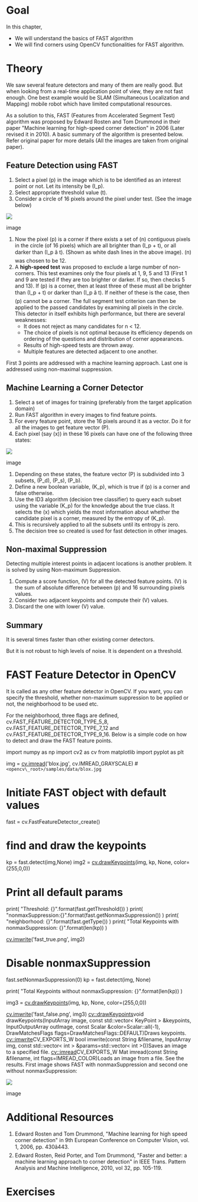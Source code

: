 
# Goal

In this chapter,

* We will understand the basics of FAST algorithm
* We will find corners using OpenCV functionalities for FAST algorithm.

# Theory

We saw several feature detectors and many of them are really good. But when looking from a real-time application point of view, they are not fast enough. One best example would be SLAM (Simultaneous Localization and Mapping) mobile robot which have limited computational resources.

As a solution to this, FAST (Features from Accelerated Segment Test) algorithm was proposed by Edward Rosten and Tom Drummond in their paper "Machine learning for high-speed corner detection" in 2006 (Later revised it in 2010). A basic summary of the algorithm is presented below. Refer original paper for more details (All the images are taken from original paper).

## Feature Detection using FAST

1. Select a pixel \(p\) in the image which is to be identified as an interest point or not. Let its intensity be \(I\_p\).
2. Select appropriate threshold value \(t\).
3. Consider a circle of 16 pixels around the pixel under test. (See the image below)

![](../../fast_speedtest.jpg)

image
1. Now the pixel \(p\) is a corner if there exists a set of \(n\) contiguous pixels in the circle (of 16 pixels) which are all brighter than \(I\_p + t\), or all darker than \(I\_p â t\). (Shown as white dash lines in the above image). \(n\) was chosen to be 12.
2. A **high-speed test** was proposed to exclude a large number of non-corners. This test examines only the four pixels at 1, 9, 5 and 13 (First 1 and 9 are tested if they are too brighter or darker. If so, then checks 5 and 13). If \(p\) is a corner, then at least three of these must all be brighter than \(I\_p + t\) or darker than \(I\_p â t\). If neither of these is the case, then \(p\) cannot be a corner. The full segment test criterion can then be applied to the passed candidates by examining all pixels in the circle. This detector in itself exhibits high performance, but there are several weaknesses:
	* It does not reject as many candidates for n < 12.
	* The choice of pixels is not optimal because its efficiency depends on ordering of the questions and distribution of corner appearances.
	* Results of high-speed tests are thrown away.
	* Multiple features are detected adjacent to one another.

First 3 points are addressed with a machine learning approach. Last one is addressed using non-maximal suppression.

## Machine Learning a Corner Detector

1. Select a set of images for training (preferably from the target application domain)
2. Run FAST algorithm in every images to find feature points.
3. For every feature point, store the 16 pixels around it as a vector. Do it for all the images to get feature vector \(P\).
4. Each pixel (say \(x\)) in these 16 pixels can have one of the following three states:

![](../../fast_eqns.jpg)

image
1. Depending on these states, the feature vector \(P\) is subdivided into 3 subsets, \(P\_d\), \(P\_s\), \(P\_b\).
2. Define a new boolean variable, \(K\_p\), which is true if \(p\) is a corner and false otherwise.
3. Use the ID3 algorithm (decision tree classifier) to query each subset using the variable \(K\_p\) for the knowledge about the true class. It selects the \(x\) which yields the most information about whether the candidate pixel is a corner, measured by the entropy of \(K\_p\).
4. This is recursively applied to all the subsets until its entropy is zero.
5. The decision tree so created is used for fast detection in other images.

## Non-maximal Suppression

Detecting multiple interest points in adjacent locations is another problem. It is solved by using Non-maximum Suppression.

1. Compute a score function, \(V\) for all the detected feature points. \(V\) is the sum of absolute difference between \(p\) and 16 surrounding pixels values.
2. Consider two adjacent keypoints and compute their \(V\) values.
3. Discard the one with lower \(V\) value.

## Summary

It is several times faster than other existing corner detectors.

But it is not robust to high levels of noise. It is dependent on a threshold.

# FAST Feature Detector in OpenCV

It is called as any other feature detector in OpenCV. If you want, you can specify the threshold, whether non-maximum suppression to be applied or not, the neighborhood to be used etc.

For the neighborhood, three flags are defined, cv.FAST\_FEATURE\_DETECTOR\_TYPE\_5\_8, cv.FAST\_FEATURE\_DETECTOR\_TYPE\_7\_12 and cv.FAST\_FEATURE\_DETECTOR\_TYPE\_9\_16. Below is a simple code on how to detect and draw the FAST feature points. 

import numpy as np
import cv2 as cv
from matplotlib import pyplot as plt

img = [cv.imread](../../d4/da8/group__imgcodecs.html#gab32ee19e22660912565f8140d0f675a8 "../../d4/da8/group__imgcodecs.html#gab32ee19e22660912565f8140d0f675a8")('blox.jpg', cv.IMREAD\_GRAYSCALE) # `<opencv\_root>/samples/data/blox.jpg`

# Initiate FAST object with default values
fast = cv.FastFeatureDetector\_create()

# find and draw the keypoints
kp = fast.detect(img,None)
img2 = [cv.drawKeypoints](../../d4/d5d/group__features2d__draw.html#ga5d2bafe8c1c45289bc3403a40fb88920 "../../d4/d5d/group__features2d__draw.html#ga5d2bafe8c1c45289bc3403a40fb88920")(img, kp, None, color=(255,0,0))

# Print all default params
print( "Threshold: {}".format(fast.getThreshold()) )
print( "nonmaxSuppression:{}".format(fast.getNonmaxSuppression()) )
print( "neighborhood: {}".format(fast.getType()) )
print( "Total Keypoints with nonmaxSuppression: {}".format(len(kp)) )

[cv.imwrite](../../d4/da8/group__imgcodecs.html#ga8ac397bd09e48851665edbe12aa28f25 "../../d4/da8/group__imgcodecs.html#ga8ac397bd09e48851665edbe12aa28f25")('fast\_true.png', img2)

# Disable nonmaxSuppression
fast.setNonmaxSuppression(0)
kp = fast.detect(img, None)

print( "Total Keypoints without nonmaxSuppression: {}".format(len(kp)) )

img3 = [cv.drawKeypoints](../../d4/d5d/group__features2d__draw.html#ga5d2bafe8c1c45289bc3403a40fb88920 "../../d4/d5d/group__features2d__draw.html#ga5d2bafe8c1c45289bc3403a40fb88920")(img, kp, None, color=(255,0,0))

[cv.imwrite](../../d4/da8/group__imgcodecs.html#ga8ac397bd09e48851665edbe12aa28f25 "../../d4/da8/group__imgcodecs.html#ga8ac397bd09e48851665edbe12aa28f25")('fast\_false.png', img3)
[cv::drawKeypoints](../../d4/d5d/group__features2d__draw.html#ga5d2bafe8c1c45289bc3403a40fb88920 "../../d4/d5d/group__features2d__draw.html#ga5d2bafe8c1c45289bc3403a40fb88920")void drawKeypoints(InputArray image, const std::vector< KeyPoint > &keypoints, InputOutputArray outImage, const Scalar &color=Scalar::all(-1), DrawMatchesFlags flags=DrawMatchesFlags::DEFAULT)Draws keypoints.
[cv::imwrite](../../d4/da8/group__imgcodecs.html#ga8ac397bd09e48851665edbe12aa28f25 "../../d4/da8/group__imgcodecs.html#ga8ac397bd09e48851665edbe12aa28f25")CV\_EXPORTS\_W bool imwrite(const String &filename, InputArray img, const std::vector< int > &params=std::vector< int >())Saves an image to a specified file.
[cv::imread](../../d4/da8/group__imgcodecs.html#gab32ee19e22660912565f8140d0f675a8 "../../d4/da8/group__imgcodecs.html#gab32ee19e22660912565f8140d0f675a8")CV\_EXPORTS\_W Mat imread(const String &filename, int flags=IMREAD\_COLOR)Loads an image from a file.
 See the results. First image shows FAST with nonmaxSuppression and second one without nonmaxSuppression:

![](../../fast_kp.jpg)

image
# Additional Resources

1. Edward Rosten and Tom Drummond, "Machine learning for high speed corner detection" in 9th European Conference on Computer Vision, vol. 1, 2006, pp. 430â443.
2. Edward Rosten, Reid Porter, and Tom Drummond, "Faster and better: a machine learning approach to
corner detection" in IEEE Trans. Pattern Analysis and Machine Intelligence, 2010, vol 32, pp. 105-119.

# Exercises


